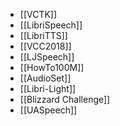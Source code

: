 - [[VCTK]]
- [[LibriSpeech]]
- [[LibriTTS]]
- [[VCC2018]]
- [[LJSpeech]]
- [[HowTo100M]]
- [[AudioSet]]
- [[Libri-Light]]
- [[Blizzard Challenge]]
- [[UASpeech]]